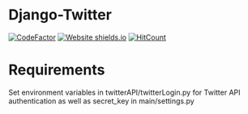 # Django-Twitter
[![CodeFactor](https://www.codefactor.io/repository/github/ghoscht/django-twitter/badge)](https://www.codefactor.io/repository/github/ghoscht/django-twitter)
[![Website shields.io](https://img.shields.io/website-up-down-green-red/http/shields.io.svg)](https://ghoschts-django-twitter.herokuapp.com/)
[![HitCount](http://hits.dwyl.com/GHOSCHT/Django-Twitter.svg)](http://hits.dwyl.com/GHOSCHT/Django-Twitter)

# Requirements
Set environment variables in twitterAPI/twitterLogin.py for Twitter API authentication as well as secret_key in main/settings.py
